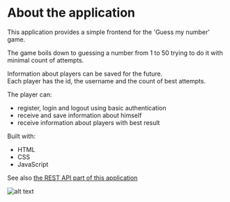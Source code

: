 <a name="readme-top"></a>

# About the application

This application provides a simple frontend for the 'Guess my number' game.
<p>
The game boils down to guessing a number from 1 to 50 trying to do it with minimal count of attempts.
<p>
Information about players can be saved for the future.<br />
Each player has the id, the username and the count of best attempts.<br />
  
The player can:
<ul>
<li>register, login and logout using basic authentication</li>
<li>receive and save information about himself</li>
<li>receive information about players with best result</li>
</ul>

Built with:
<ul>
<li>HTML</li>
<li>CSS</li>
<li>JavaScript</li>
</ul>

See also <a href="https://github.com/lukesukhanov/guess-number-game-api">the REST API part of this application</a>

![alt text](https://github.com/lukesukhanov/guess-number-game-frontend/blob/release-1.0/screenshot.png?raw=true)
